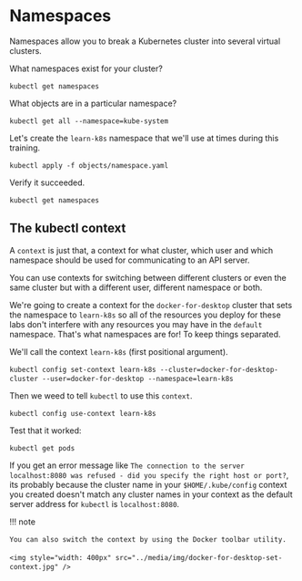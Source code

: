 # Namespaces

Namespaces allow you to break a Kubernetes cluster into several virtual clusters.

What namespaces exist for your cluster?

    kubectl get namespaces

What objects are in a particular namespace?

    kubectl get all --namespace=kube-system

Let's create the `learn-k8s` namespace that we'll use at times during this training.

    kubectl apply -f objects/namespace.yaml

Verify it succeeded.

    kubectl get namespaces
    
## The kubectl context

A `context` is just that, a context for what cluster, which user and which namespace should be used for communicating to an API server.

You can use contexts for switching between different clusters or even the same cluster but with a different user, different namespace or both.

We're going to create a context for the `docker-for-desktop` cluster that sets the namespace to `learn-k8s` so all of the resources you deploy for these labs don't interfere with any resources you may have in the `default` namespace. That's what namespaces are for! To keep things separated.

We'll call the context `learn-k8s` (first positional argument).

    kubectl config set-context learn-k8s --cluster=docker-for-desktop-cluster --user=docker-for-desktop --namespace=learn-k8s

Then we weed to tell `kubectl` to use this `context`.

    kubectl config use-context learn-k8s

Test that it worked:

    kubectl get pods
    

If you get an error message like `The connection to the server localhost:8080 was refused - did you specify the right host or port?`, its probably because the cluster name in your `$HOME/.kube/config` context you created doesn't match any cluster names in your context as the default server address for `kubectl` is `localhost:8080`.


!!! note

    You can also switch the context by using the Docker toolbar utility.
    
    <img style="width: 400px" src="../media/img/docker-for-desktop-set-context.jpg" />
